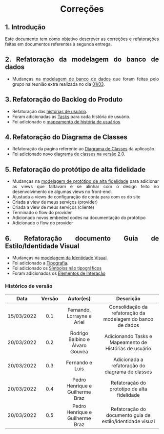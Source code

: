 # <center> Correções

<div align="justify">

## 1. Introdução

Este documento tem como objetivo descrever as correções e refatorações feitas em documentos referentes à segunda entrega.

## 2. Refatoração da modelagem do banco de dados

- Mudanças na [modelagem de banco de dados](./pages/modelagem/modelagemBanco.md) que foram feitas pelo grupo na reunião extra realizada no dia [01/03](./pages/sprints/sprint6/sprint_planning.md?id=observações).


## 3. Refatoração do Backlog do Produto

- Refatoração das [histórias de usuário](./pages/modelagem/backlogPriorizado.md#_5-histórias-de-usuário).
- Foram adicionadas as [Tasks](./pages/modelagem/backlogPriorizado.md#_6-tarefas) para cada história de usuário.
- Foi adicionado o [mapeamento de história de usuários](./pages/modelagem/backlogPriorizado.md#_8-mapeamento-das-histórias-de-usuário).

## 4. Refatoração do Diagrama de Classes

- Refatoração da pagina referente ao [Diagrama de Classes](./pages/modelagem/diagramaDeClasses.md) da aplicação.
- Foi adicionado novo [diagrama de classes na versão 2.0](./pages/modelagem/diagramaDeClasses.md#_3-diagrama-de-classes-v20).
  
## 5. Refatoração do protótipo de alta fidelidade

- Mudanças na [modelagem de protótipo de alta fidelidade](./pages/modelagem/prototipoAlta.md) para adicionar as views que faltavam e se alinhar com o design feito no desenvolvimento de algumas views no front-end.
- Ajustada a views de configuração de conta para com os do site
- Criada a view de meus serviços (provider)
- Criada a view de meus serviços (cliente)
- Terminado o flow do provider
- Adicionado novos embeded codes na documentação do protótipo
- Adicionado o flow do provider

## 6. Refatoração documento Guia de Estilo/Identidade Visual

- Mudanças na [modelagem da Identidade Visual](./pages/base/GuiaEstilo.md). 
- Foi adicionado a [Tipografia](./pages/base/GuiaEstilo.md#3.tipografia).
- Foi adicionado os [Símbolos não tipográficos](./pages/base/GuiaEstilo.md)
- Foram adicionados os [Elementos de Interação](./pages/base/GuiaEstilo.md)
### Histórico de versão

|    Data    | Versão |            Autor(es)            |                         Descrição                          |
| :--------: | :----: | :-----------------------------: | :--------------------------------------------------------: |
| 15/03/2022 |  0.1   |   Fernando, Lorrayne e Ariel    | Consolidação da refatoração da modelagem do banco de dados |
| 20/03/2022 |  0.2   | Rodrigo Balbino e Álvaro Gouvea |   Adicionando Tasks e Mapeamento de Histórias de usuário   |
| 20/03/2022 |  0.3   | Fernando e Luis |   Adicionada a refatoração do diagrama de classes   |
| 20/03/2022 |  0.4   | Pedro Henrique e Guilherme Braz |  Refatoração do prototípo de alta fidelidade                |
| 20/03/2022 |  0.5   | Pedro Henrique e Guilherme Braz |  Refatoração do documento guia de estilo/identidade visual |
